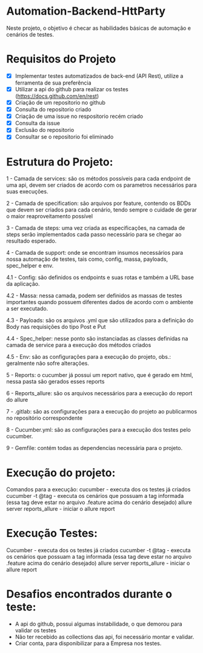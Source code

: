 # Automation-Backend-HttParty

  Neste projeto, o objetivo é checar as habilidades básicas de automação e cenários de testes.

# Requisitos do Projeto

- [X] Implementar testes automatizados de back-end (API Rest), utilize a ferramenta de sua preferência
- [X] Utilizar a api do github para realizar os testes (https://docs.github.com/en/rest)
- [X] Criação de um repositorio no github
- [X] Consulta do repositorio criado
- [X] Criação de uma issue no respositorio recém criado
- [X] Consulta da issue
- [X] Exclusão do repositorio
- [X] Consultar se o repositorio foi eliminado

# Estrutura do Projeto:

1 - Camada de services: são os métodos possíveis para cada endpoint de uma api, devem ser criados de acordo com os parametros necessários para suas execuções.

2 - Camada de specification: são arquivos por feature, contendo os BDDs que devem ser criados para cada cenário, tendo sempre o cuidade de gerar o maior reaproveitamento possível

3 - Camada de steps: uma vez criada as especificações, na camada de steps serão implementados cada passo necessário para se chegar ao resultado esperado.

4 - Camada de support: onde se encontram insumos necessários para nossa automação de testes, tais como, config, massa, payloads, spec_helper e env.

4.1 - Config: são definidos os endpoints e suas rotas e também a URL base da aplicação.

4.2 - Massa: nessa camada, podem ser definidos as massas de testes importantes quando possuem diferentes dados de acordo com o ambiente a ser executado.

4.3 - Payloads: são os arquivos .yml que são utilizados para a definição do Body nas requisições do tipo Post e Put

4.4 - Spec_helper: nesse ponto são instanciadas as classes definidas na camada de service para a execução dos métodos criados

4.5 - Env: são as configurações para a execução do projeto, obs.: geralmente não sofre alterações.

5 - Reports: o cucumber já possui um report nativo, que é gerado em html, nessa pasta são gerados esses reports

6 - Reports_allure: são os arquivos necessários para a execução do report do allure

7 - .gitlab: são as configurações para a execução do projeto ao publicarmos no repositório correspondente

8 - Cucumber.yml: são as configurações para a execução dos testes pelo cucumber.

9 - Gemfile: contém todas as dependencias necessária para o projeto.

# Execução do projeto:

Comandos para a execução: cucumber - executa dos os testes já criados cucumber -t @tag - executa os cenários que possuam a tag informada (essa tag deve estar no arquivo .feature acima do cenário desejado) allure server reports_allure - iniciar o allure report

# Execução Testes:

 Cucumber - executa dos os testes já criados cucumber -t @tag - executa os cenários que possuam a tag informada (essa tag deve estar no arquivo .feature acima do cenário desejado) allure server reports_allure - iniciar o allure report

# Desafios encontrados durante o teste:

* A api do github, possui algumas instabilidade, o que demorou para validar os testes
* Não ter recebido as collections das api, foi necessário montar e validar.
* Criar conta, para disponibilizar para a Empresa nos testes.
